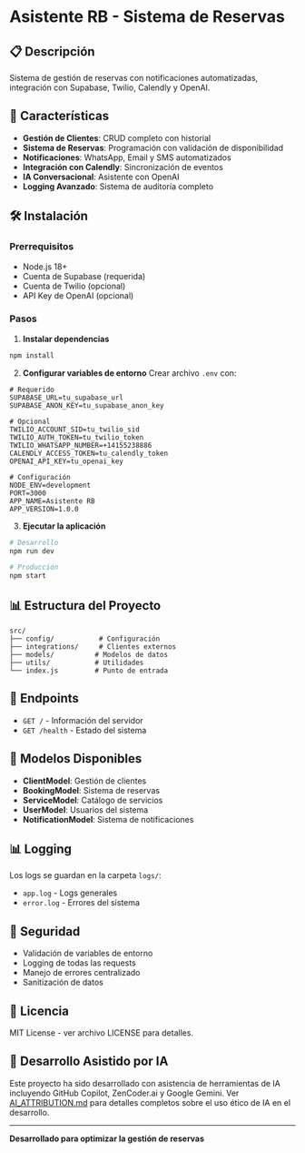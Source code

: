 # Asistente RB - Sistema de Reservas

## 📋 Descripción

Sistema de gestión de reservas con notificaciones automatizadas, integración con Supabase, Twilio, Calendly y OpenAI.

## 🚀 Características

- **Gestión de Clientes**: CRUD completo con historial
- **Sistema de Reservas**: Programación con validación de disponibilidad
- **Notificaciones**: WhatsApp, Email y SMS automatizados
- **Integración con Calendly**: Sincronización de eventos
- **IA Conversacional**: Asistente con OpenAI
- **Logging Avanzado**: Sistema de auditoría completo

## 🛠️ Instalación

### Prerrequisitos

- Node.js 18+
- Cuenta de Supabase (requerida)
- Cuenta de Twilio (opcional)
- API Key de OpenAI (opcional)

### Pasos

1. **Instalar dependencias**

```bash
npm install
```

2. **Configurar variables de entorno**
   Crear archivo `.env` con:

```env
# Requerido
SUPABASE_URL=tu_supabase_url
SUPABASE_ANON_KEY=tu_supabase_anon_key

# Opcional
TWILIO_ACCOUNT_SID=tu_twilio_sid
TWILIO_AUTH_TOKEN=tu_twilio_token
TWILIO_WHATSAPP_NUMBER=+14155238886
CALENDLY_ACCESS_TOKEN=tu_calendly_token
OPENAI_API_KEY=tu_openai_key

# Configuración
NODE_ENV=development
PORT=3000
APP_NAME=Asistente RB
APP_VERSION=1.0.0
```

3. **Ejecutar la aplicación**

```bash
# Desarrollo
npm run dev

# Producción
npm start
```

## 📊 Estructura del Proyecto

```
src/
├── config/           # Configuración
├── integrations/     # Clientes externos
├── models/          # Modelos de datos
├── utils/           # Utilidades
└── index.js         # Punto de entrada
```

## 🔌 Endpoints

- `GET /` - Información del servidor
- `GET /health` - Estado del sistema

## 📝 Modelos Disponibles

- **ClientModel**: Gestión de clientes
- **BookingModel**: Sistema de reservas
- **ServiceModel**: Catálogo de servicios
- **UserModel**: Usuarios del sistema
- **NotificationModel**: Sistema de notificaciones

## 📊 Logging

Los logs se guardan en la carpeta `logs/`:

- `app.log` - Logs generales
- `error.log` - Errores del sistema

## 🔐 Seguridad

- Validación de variables de entorno
- Logging de todas las requests
- Manejo de errores centralizado
- Sanitización de datos

## 📄 Licencia

MIT License - ver archivo LICENSE para detalles.

## 🤖 Desarrollo Asistido por IA

Este proyecto ha sido desarrollado con asistencia de herramientas de IA incluyendo GitHub Copilot, ZenCoder.ai y Google Gemini. Ver [AI_ATTRIBUTION.md](./AI_ATTRIBUTION.md) para detalles completos sobre el uso ético de IA en el desarrollo.

---

**Desarrollado para optimizar la gestión de reservas**

